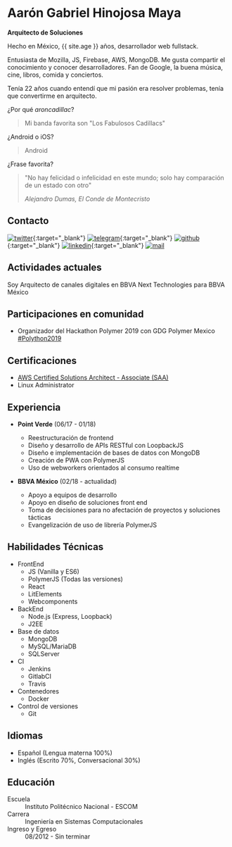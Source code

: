 # Aarón Gabriel Hinojosa Maya

**Arquitecto de Soluciones**

Hecho en México, {{ site.age }} años, desarrollador web fullstack. 

Entusiasta de Mozilla, JS, Firebase, AWS, MongoDB. Me gusta compartir el conocimiento y conocer desarrolladores. Fan de Google, la buena música, cine, libros, comida y conciertos.

Tenía 22 años cuando entendí que mi pasión era resolver problemas, tenía que convertirme en arquitecto.

¿Por qué _aroncadillac_?
> Mi banda favorita son "Los Fabulosos Cadillacs"

¿Android o iOS?
> Android

¿Frase favorita?
> "No hay felicidad o infelicidad en este mundo; solo hay comparación de un estado con otro"
>
> _Alejandro Dumas, El Conde de Montecristo_

## Contacto

[![twitter](https://img.shields.io/badge/twitter-%40aaron__cadillac-%231da1f2.svg)](https://twitter.com/aaron_cadillac){:target="_blank"}
[![telegram](https://img.shields.io/badge/telegram-%40aaroncadillac-%230088cc.svg)](https://t.me/aaroncadillac){:target="_blank"}
[![github](https://img.shields.io/badge/github-aaroncadillac-black.svg)](https://github.com/aaroncadillac){:target="_blank"}
[![linkedin](https://img.shields.io/badge/linkedin-aaronhmaya-%230077b5.svg)](https://linkedin.com/in/aaronhmaya){:target="_blank"}
[![mail](https://img.shields.io/badge/gmail-aaron.hmaya-%23d44638.svg)](mailto:aaron.hmaya@gmail.com)

## Actividades actuales

Soy Arquitecto de canales digitales en BBVA Next Technologies para BBVA México

## Participaciones en comunidad

- Organizador del Hackathon Polymer 2019 con GDG Polymer Mexico [#Polython2019](https://twitter.com/search?q=%23Polython2019&src=typed_query)

## Certificaciones

- [AWS Certified Solutions Architect - Associate (SAA)](https://www.certmetrics.com/amazon/public/badge.aspx?i=1&t=c&d=2019-04-24&ci=AWS00847156)
- Linux Administrator

## Experiencia

- **Point Verde** (06/17 - 01/18)
  - Reestructuración de frontend
  - Diseño y desarrollo de APIs RESTful con LoopbackJS
  - Diseño e implementación de bases de datos con MongoDB
  - Creación de PWA con PolymerJS
  - Uso de webworkers orientados al consumo realtime
  
- **BBVA México** (02/18 - actualidad)
  - Apoyo a equipos de desarrollo
  - Apoyo en diseño de soluciones front end
  - Toma de decisiones para no afectación de proyectos y soluciones tácticas
  - Evangelización de uso de librería PolymerJS
  
## Habilidades Técnicas

- FrontEnd
  - JS (Vanilla y ES6)
  - PolymerJS (Todas las versiones)
  - React
  - LitElements
  - Webcomponents
- BackEnd
  - Node.js (Express, Loopback)
  - J2EE
- Base de datos
  - MongoDB
  - MySQL/MariaDB
  - SQLServer
- CI
  - Jenkins
  - GitlabCI
  - Travis
- Contenedores
  - Docker
- Control de versiones
  - Git

## Idiomas

- Español (Lengua materna 100%)
- Inglés (Escrito 70%, Conversacional 30%)

## Educación

<dl>
<dt>Escuela</dt>
<dd>Instituto Politécnico Nacional - ESCOM</dd>
<dt>Carrera</dt>
<dd>Ingeniería en Sistemas Computacionales</dd>
<dt>Ingreso y Egreso</dt>
<dd>08/2012 - Sin terminar</dd>
</dl>
